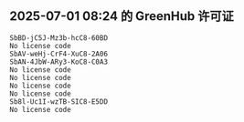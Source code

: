 ## 2025-07-01 08:24 的 GreenHub 许可证
```
SbBD-jC5J-Mz3b-hcC8-60BD
No license code
SbAV-weHj-CrF4-XuC8-2A06
SbAN-4JbW-ARy3-KoC8-C0A3
No license code
No license code
No license code
No license code
Sb8l-Uc1I-wzTB-SIC8-E5DD
No license code
```
